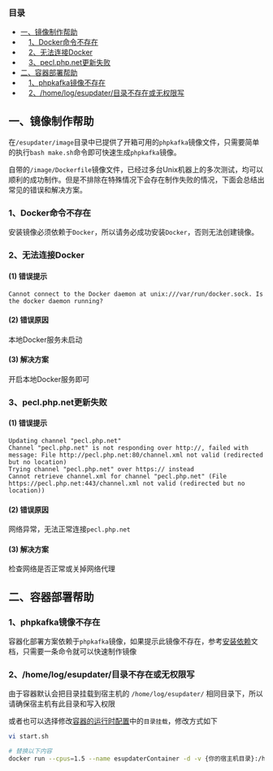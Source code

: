 ### 目录
- [一、镜像制作帮助](#1)
- &nbsp;&nbsp;&nbsp;&nbsp;[1、Docker命令不存在](#11)
- &nbsp;&nbsp;&nbsp;&nbsp;[2、无法连接Docker](#12)
- &nbsp;&nbsp;&nbsp;&nbsp;[3、pecl.php.net更新失败](#13)
- [二、容器部署帮助](#2)
- &nbsp;&nbsp;&nbsp;&nbsp;[1、phpkafka镜像不存在](#21)
- &nbsp;&nbsp;&nbsp;&nbsp;[2、/home/log/esupdater/目录不存在或无权限写](#22)

## <span id="1">一、镜像制作帮助</span>
在```/esupdater/image```目录中已提供了开箱可用的```phpkafka```镜像文件，只需要简单的执行```bash make.sh```命令即可快速生成```phpkafka```镜像。

自带的```/image/Dockerfile```镜像文件，已经过多台Unix机器上的多次测试，均可以顺利的成功制作。但是不排除在特殊情况下会存在制作失败的情况，下面会总结出常见的错误和解决方案。

### <span id="11">1、Docker命令不存在</span>
安装镜像必须依赖于```Docker```，所以请务必成功安装```Docker```，否则无法创建镜像。

### <span id="12">2、无法连接Docker</span>

#### (1) 错误提示
```text
Cannot connect to the Docker daemon at unix:///var/run/docker.sock. Is the docker daemon running?
```

#### (2) 错误原因
本地Docker服务未启动

#### (3) 解决方案
开启本地Docker服务即可

### <span id="13">3、pecl.php.net更新失败</span>

#### (1) 错误提示
```text
Updating channel "pecl.php.net"
Channel "pecl.php.net" is not responding over http://, failed with message: File http://pecl.php.net:80/channel.xml not valid (redirected but no location)
Trying channel "pecl.php.net" over https:// instead
Cannot retrieve channel.xml for channel "pecl.php.net" (File https://pecl.php.net:443/channel.xml not valid (redirected but no location))
```

#### (2) 错误原因
网络异常，无法正常连接```pecl.php.net```

#### (3) 解决方案
检查网络是否正常或关掉网络代理

## <span id="2">二、容器部署帮助</span>

### <span id="21">1、phpkafka镜像不存在</span>
容器化部署方案依赖于```phpkafka```镜像，如果提示此镜像不存在，参考[安装依赖](./README.md#22)文档，只需要一条命令就可以快速制作镜像

### <span id="22">2、/home/log/esupdater/目录不存在或无权限写</span>
由于容器默认会把目录挂载到宿主机的 ```/home/log/esupdater/``` 相同目录下，所以请确保宿主机有此目录和写入权限

或者也可以选择修改[容器的运行时配置](./README.md#32)中的```目录挂载```，修改方式如下

```bash
vi start.sh

# 替换以下内容
docker run --cpus=1.5 --name esupdaterContainer -d -v {你的宿主机目录}:/home/log/esupdater/ esupdater
```
